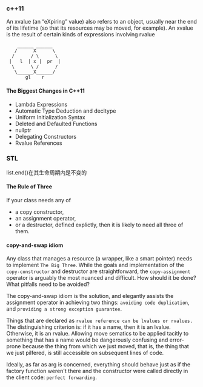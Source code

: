 ### c++11
An xvalue (an “eXpiring” value) also refers to an object, usually near the end of its lifetime (so that its resources may be moved, for example). An xvalue is the result of certain kinds of expressions involving rvalue
```
    ______ ______
   /      X      \
  /      / \      \
 |   l  | x |  pr  |
  \      \ /      /
   \______X______/
       gl    r
```
#### The Biggest Changes in C++11
- Lambda Expressions
- Automatic Type Deduction and decltype
- Uniform Initialization Syntax
- Deleted and Defaulted Functions
- nullptr
- Delegating Constructors
- Rvalue References

### STL
list.end()在其生命周期内是不变的

#### The Rule of Three
If your class needs any of
- a copy constructor,
- an assignment operator,
- or a destructor,
defined explictly, then it is likely to need all three of them.

#### copy-and-swap idiom
Any class that manages a resource (a wrapper, like a smart pointer) needs to implement `The Big Three`. While the goals and implementation of the `copy-constructor` and destructor are straightforward, the `copy-assignment` operator is arguably the most nuanced and difficult. How should it be done? What pitfalls need to be avoided?

The copy-and-swap idiom is the solution, and elegantly assists the assignment operator in achieving two things: `avoiding code duplication`, and `providing a strong exception guarantee`.

Things that are declared as `rvalue reference can be lvalues or rvalues.` The distinguishing criterion is: if it has a name, then it is an lvalue. Otherwise, it is an rvalue.
Allowing move sematics to be applied tacitly to something that has a name would be dangerously confusing and error-prone because the thing from which we just moved, that is, the thing that we just pilfered, is still accessible on subsequent lines of code.

Ideally, as far as arg is concerned, everything should behave just as if the factory function weren't there and the constructor were called directly in the client code: `perfect forwarding`.

